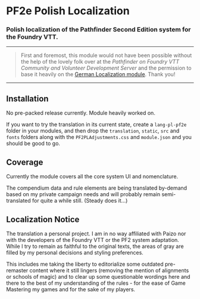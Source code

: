 # PF2e Polish Localization
### Polish localization of the Pathfinder Second Edition system for the Foundry VTT.
___
> First and foremost, this module would not have been possible without the help of the lovely folk over at the _Pathfinder on Foundry VTT Community and Volunteer Development Server_ and the permission to base it heavily on the [German Localization module](https://github.com/Foundry-VTT-PF2-German/lang-de-pf2e). Thank you!
___
## Installation
No pre-packed release currently. Module heavily worked on.

If you want to try the translation in its current state, create a `lang-pl-pf2e` folder in your modules, and then drop the `translation`, `static`, `src` and `fonts` folders along with the `PF2PLAdjustments.css` and `module.json` and you should be good to go. 

## Coverage
Currently the module covers all the core system UI and nomenclature.

The compendium data and rule elements are being translated by-demand based on my private campaign needs and will probably remain semi-translated for quite a while still. (Steady does it...)

## Localization Notice
The translation a personal project. I am in no way affiliated with Paizo nor with the developers of the Foundry VTT or the PF2 system adaptation.  While I try to remain as faithful to the original texts, the areas of gray are filled by my personal decisions and styling preferences.

This includes me taking the liberty to editorialize some outdated pre-remaster content where it still lingers (removing the mention of alignments or schools of magic) and to clear up some questionable wordings here and there to the best of my understanding of the rules - for the ease of Game Mastering my games and for the sake of my players.
